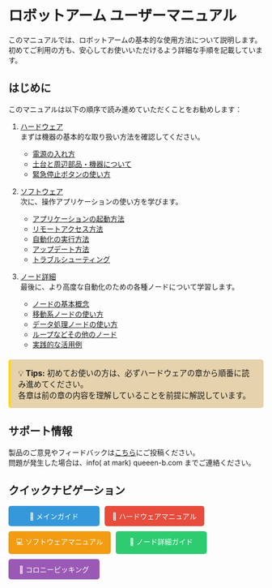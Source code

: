 # ロボットアーム ユーザーマニュアル

このマニュアルでは、ロボットアームの基本的な使用方法について説明します。
初めてご利用の方も、安心してお使いいただけるよう詳細な手順を記載しています。

## はじめに
このマニュアルは以下の順序で読み進めていただくことをお勧めします：

1. [ハードウェア](./hardware.md)  
      まずは機器の基本的な取り扱い方法を確認してください。
   - [電源の入れ方](hardware.md#電源の入れ方)
   - [土台と周辺部品・機器について](hardware.md#土台と周辺部品機器の説明と配置について)
   - [緊急停止ボタンの使い方](hardware.md#土台と周辺部品機器の説明と配置について)

2. [ソフトウェア](./software.md)  
   次に、操作アプリケーションの使い方を学びます。
   - [アプリケーションの起動方法](software.md#アプリケーションとロボットを立ち上げて両者を接続する)
   - [リモートアクセス方法](software.md#リモートアクセス)
   - [自動化の実行方法](software.md#自動化を行う)
   - [アップデート方法](software.md#アップデート方法)
   - [トラブルシューティング](software.md#トラブルシューティング)

3. [ノード詳細](./nodesdetails.md)  
   最後に、より高度な自動化のための各種ノードについて学習します。
   - [ノードの基本概念](nodesdetails.md#2-ノードの概要)
   - [移動系ノードの使い方](nodesdetails.md#31-移動系)
   - [データ処理ノードの使い方](nodesdetails.md#32-データ処理)
   - [ループなどその他のノード](nodesdetails.md#33-その他)
   - [実践的な活用例](nodesdetails.md#4-自分だけのプロトコルをつくる)

<div style="border-left: 4px solid #ffd700; background:rgb(230, 210, 172); padding: 15px; margin: 20px 0; border-radius: 5px;">
  <p style="margin: 0; font-size: 1.1em;">
    💡 <strong>Tips:</strong> 初めてお使いの方は、必ずハードウェアの章から順番に読み進めてください。<br>
    各章は前の章の内容を理解していることを前提に解説しています。
  </p>
</div>

## サポート情報
製品のご意見やフィードバックは[こちら](https://forms.gle/KhQCS1gYCF6BUkbf7)にご投稿ください。<br>
問題が発生した場合は、info( at mark) queeen-b.com までご連絡ください。

## クイックナビゲーション

<div style="display: flex; flex-wrap: wrap; gap: 10px; margin-bottom: 20px;">
  <a href="" style="display: block; padding: 10px 15px; background: #3498db; color: white; text-decoration: none; border-radius: 5px; min-width: 150px; text-align: center;">
    📖 メインガイド
  </a>
  <a href="hardware.html" style="display: block; padding: 10px 15px; background: #e74c3c; color: white; text-decoration: none; border-radius: 5px; min-width: 150px; text-align: center;">
    🔧 ハードウェアマニュアル
  </a>
  <a href="software.html" style="display: block; padding: 10px 15px; background: #f39c12; color: white; text-decoration: none; border-radius: 5px; min-width: 150px; text-align: center;">
    💻 ソフトウェアマニュアル
  </a>
  <a href="nodesdetails.html" style="display: block; padding: 10px 15px; background: #2ecc71; color: white; text-decoration: none; border-radius: 5px; min-width: 150px; text-align: center;">
    🧩 ノード詳細ガイド
  </a>
  <a href="protocol/colonypicking.html" style="display: block; padding: 10px 15px; background: #9b59b6; color: white; text-decoration: none; border-radius: 5px; min-width: 150px; text-align: center;">
    🧪 コロニーピッキング
  </a>
</div>
